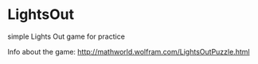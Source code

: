 # LightsOut
simple Lights Out game for practice

Info about the game:
http://mathworld.wolfram.com/LightsOutPuzzle.html
